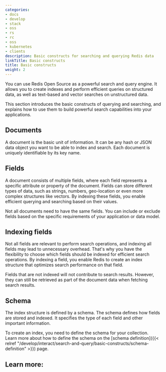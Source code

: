 ```yaml
---
categories:
- docs
- develop
- stack
- oss
- rs
- rc
- oss
- kubernetes
- clients
description: Basic constructs for searching and querying Redis data
linkTitle: Basic constructs
title: Basic constructs
weight: 2
---
```


You can use Redis Open Source as a powerful search and query engine. It allows you to create indexes and perform efficient queries on structured data, as well as text-based and vector searches on unstructured data.

This section introduces the basic constructs of querying and searching, and explains how to use them to build powerful search capabilities into your applications.

## Documents

A document is the basic unit of information. It can be any hash or JSON data object you want to be able to index and search. Each document is uniquely identifiable by its key name.

## Fields

A document consists of multiple fields, where each field represents a specific attribute or property of the document. Fields can store different types of data, such as strings, numbers, geo-location or even more complex structures like vectors. By indexing these fields, you enable efficient querying and searching based on their values.

Not all documents need to have the same fields. You can include or exclude fields based on the specific requirements of your application or data model.

## Indexing fields

Not all fields are relevant to perform search operations, and indexing all fields may lead to unnecessary overhead. That's why you have the flexibility to choose which fields should be indexed for efficient search operations. By indexing a field, you enable Redis to create an index structure that optimizes search performance on that field.

Fields that are not indexed will not contribute to search results. However, they can still be retrieved as part of the document data when fetching search results.

## Schema

The index structure is defined by a schema. The schema defines how fields are stored and indexed. It specifies the type of each field and other important information.

To create an index, you need to define the schema for your collection. Learn more about how to define the schema on the [schema definition]({{< relref "/develop/interact/search-and-query/basic-constructs/schema-definition" >}}) page.

## Learn more:
